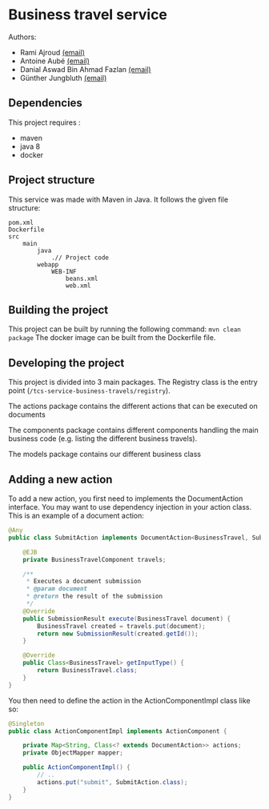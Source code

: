 # Business travel service
Authors: 
* Rami Ajroud [(email)](rami.ajroud@etu.unice.fr)
* Antoine Aubé [(email)](antoine.aube@etu.unice.fr)
* Danial Aswad Bin Ahmad Fazlan [(email)](danial-aswad.bin-ahmad-fazlan@etu.unice.fr)
* Günther Jungbluth [(email)](gunther.jungbluth@etu.unice.fr)

## Dependencies
This project requires :
- maven
- java 8
- docker

## Project structure
This service was made with Maven in Java. It follows the given file structure:
```
pom.xml
Dockerfile
src
    main
        java
            .// Project code
        webapp
            WEB-INF
                beans.xml
                web.xml
``` 

## Building the project
This project can be built by running the following command: `mvn clean package`
The docker image can be built from the Dockerfile file.

## Developing the project
This project is divided into 3 main packages.
The Registry class is the entry point (`/tcs-service-business-travels/registry`).

The actions package contains the different actions that can be executed on documents

The components package contains different components handling the main business code (e.g. listing the different business travels).

The models package contains our different business class

## Adding a new action
To add a new action, you first need to implements the DocumentAction interface.
You may want to use dependency injection in your action class. This is an example of a document action:

```java
@Any
public class SubmitAction implements DocumentAction<BusinessTravel, SubmissionResult> {

    @EJB
    private BusinessTravelComponent travels;

    /**
     * Executes a document submission
     * @param document
     * @return the result of the submission
     */
    @Override
    public SubmissionResult execute(BusinessTravel document) {
        BusinessTravel created = travels.put(document);
        return new SubmissionResult(created.getId());
    }

    @Override
    public Class<BusinessTravel> getInputType() {
        return BusinessTravel.class;
    }
}
```

You then need to define the action in the ActionComponentImpl class like so:
```java
@Singleton
public class ActionComponentImpl implements ActionComponent {

    private Map<String, Class<? extends DocumentAction>> actions;
    private ObjectMapper mapper;

    public ActionComponentImpl() {
        // ..
        actions.put("submit", SubmitAction.class);
    }
}
```
